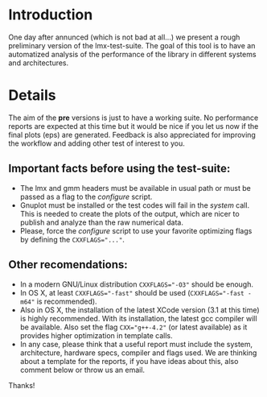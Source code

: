 # Introduction #

One day after annunced (which is not bad at all...) we present a rough preliminary version of the lmx-test-suite. The goal of this tool is to have an automatized analysis of the performance of the library in different systems and architectures.


# Details #

The aim of the **pre** versions is just to have a working suite. No performance reports are expected at this time but it would be nice if you let us now if the final plots (eps) are generated. Feedback is also appreciated for improving the workflow and adding other test of interest to you.

## Important facts before using the test-suite: ##
  * The lmx and gmm headers must be available in usual path or must be passed as a flag to the _configure_ script.
  * Gnuplot must be installed or the test codes will fail in the _system_ call. This is needed to create the plots of the output, which are nicer to publish and analyze than the raw numerical data.
  * Please, force the _configure_ script to use your favorite optimizing flags by defining the `CXXFLAGS="..."`.

## Other recomendations: ##
  * In a modern GNU/Linux distribution `CXXFLAGS="-O3"` should be enough.
  * In OS X, at least `CXXFLAGS="-fast"` should be used (`CXXFLAGS="-fast -m64"` is recommended).
  * Also in OS X, the installation of the latest XCode version (3.1 at this time) is highly recommended. With its installation, the latest gcc compiler will be available. Also set the flag `CXX="g++-4.2"` (or latest available) as it provides higher optimization in template calls.
  * In any case, please think that a useful report must include the system, architecture, hardware specs, compiler and flags used. We are thinking about a template for the reports, if you have ideas about this, also comment below or throw us an email.

Thanks!